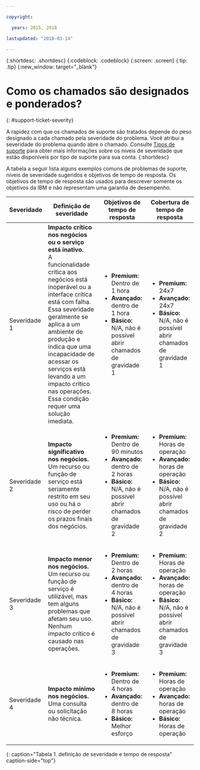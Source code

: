 ```yaml
---

copyright:

  years: 2015, 2018

lastupdated: "2018-03-14"

---
```



{:shortdesc: .shortdesc}
{:codeblock: .codeblock}
{:screen: .screen}
{:tip: .tip}
{:new_window: target="_blank"}


# Como os chamados são designados e ponderados?
{: #support-ticket-severity}

A rapidez com que os chamados de suporte são tratados depende do peso designado a cada chamado pela severidade do problema. Você atribui a severidade do problema quando abre o chamado.  Consulte [Tipos de suporte](/docs/get-support/getstarttssup.html#typesofsupport) para obter mais informações sobre os níveis de severidade que estão disponíveis por tipo de suporte para sua conta.
{:shortdesc}

A tabela a seguir lista alguns exemplos comuns de problemas de suporte, níveis de severidade sugeridos e objetivos de tempo de resposta. Os objetivos de tempo de resposta são usados para descrever somente os objetivos da IBM e não representam uma garantia de desempenho.

Severidade | Definição de severidade | Objetivos de tempo de resposta | Cobertura de tempo de resposta
------|-------- | --- | --- |
Severidade 1 | <strong>Impacto crítico nos negócios ou o serviço está inativo.</strong> <br> A funcionalidade crítica aos negócios está inoperável ou a interface crítica está com falha. Essa severidade geralmente se aplica a um ambiente de produção e indica que uma incapacidade de acessar os serviços está levando a um impacto crítico nas operações.  Essa condição requer uma solução imediata. | <ul><li><strong>Premium:</strong> Dentro de 1 hora</li><li><strong>Avançado:</strong> dentro de 1 hora</li><li><strong>Básico:</strong> N/A, não é possível abrir chamados de gravidade 1</li></ul> | <ul><li><strong>Premium:</strong> 24x7</li><li><strong>Avançado:</strong> 24x7</li><li><strong>Básico:</strong> N/A, não é possível abrir chamados de gravidade 1</li></ul> 			   
Severidade 2 | <strong>Impacto significativo nos negócios.</strong> <br> Um recurso ou função de serviço está seriamente restrito em seu uso ou há o risco de perder os prazos finais dos negócios. | <ul><li><strong>Premium:</strong> Dentro de 90 minutos </li><li><strong>Avançado:</strong> dentro de 2 horas</li><li><strong>Básico:</strong> N/A, não é possível abrir chamados de gravidade 2</li></ul> | <ul><li><strong>Premium:</strong> Horas de operação </li><li><strong>Avançado:</strong> horas de operação </li><li><strong>Básico:</strong> N/A, não é possível abrir chamados de gravidade 2</li></ul>
Severidade 3 | <strong>Impacto menor nos negócios.</strong> <br> Um recurso ou função de serviço é utilizável, mas tem alguns problemas que afetam seu uso. Nenhum impacto crítico é causado nas operações. | <ul><li><strong>Premium:</strong> Dentro de 2 horas</li><li><strong>Avançado:</strong> dentro de 4 horas</li><li><strong>Básico:</strong> N/A, não é possível abrir chamados de gravidade 3</li></ul> | <ul><li><strong>Premium:</strong> Horas de operação </li><li><strong>Avançado:</strong> horas de operação </li><li><strong>Básico:</strong> N/A, não é possível abrir chamados de gravidade 3</li></ul>
Severidade 4 | <strong>Impacto mínimo nos negócios.</strong> <br> Uma consulta ou solicitação não técnica. | <ul><li><strong>Premium:</strong> Dentro de 4 horas</li><li><strong>Avançado:</strong> dentro de 8 horas</li><li><strong>Básico:</strong> Melhor esforço</li></ul> | <ul><li><strong>Premium:</strong> Horas de operação </li><li><strong>Avançado:</strong> horas de operação </li><li><strong>Básico:</strong> Horas de operação</li></ul>
{: caption="Tabela 1. definição de severidade e tempo de resposta" caption-side="top"}
